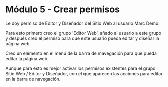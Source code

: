 # Módulo 5 - Crear permisos

Le doy permiso de Editor y Diseñador del Sitio Web al usuario Marc Demo.

Para esto primero creo el grupo 'Editor Web', añado al usuario a este grupo y después creo el permiso para que este usuario pueda editar y diseñar la página web.

Creo un elemento en el menú de la barra de mavegación para que pueda editar la página web.

Aunque para esto es mejor activar los permisos existentes para el grupo Sitio Web / Editor y Diseñador, con el que aparecen las acciones para editar en la barra de navegación.
